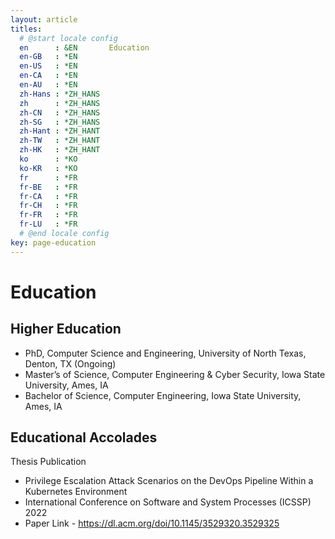 ```yaml
---
layout: article
titles:
  # @start locale config
  en      : &EN       Education
  en-GB   : *EN
  en-US   : *EN
  en-CA   : *EN
  en-AU   : *EN
  zh-Hans : *ZH_HANS
  zh      : *ZH_HANS
  zh-CN   : *ZH_HANS
  zh-SG   : *ZH_HANS
  zh-Hant : *ZH_HANT
  zh-TW   : *ZH_HANT
  zh-HK   : *ZH_HANT
  ko      : *KO
  ko-KR   : *KO
  fr      : *FR
  fr-BE   : *FR
  fr-CA   : *FR
  fr-CH   : *FR
  fr-FR   : *FR
  fr-LU   : *FR
  # @end locale config
key: page-education
---
```

# Education
## Higher Education
- PhD, Computer Science and Engineering, University of North Texas, Denton, TX (Ongoing)
- Master’s of Science, Computer Engineering & Cyber Security, Iowa State University, Ames, IA
- Bachelor of Science, Computer Engineering, Iowa State University, Ames, IA  

## Educational Accolades
Thesis Publication
- Privilege Escalation Attack Scenarios on the DevOps Pipeline Within a Kubernetes Environment 
- International Conference on Software and System Processes (ICSSP) 2022
- Paper Link - https://dl.acm.org/doi/10.1145/3529320.3529325
